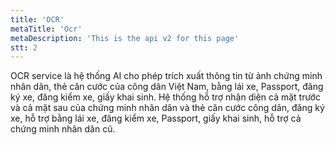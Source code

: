 ```yaml
---
title: 'OCR'
metaTitle: 'Ocr'
metaDescription: 'This is the api v2 for this page'
stt: 2
---
```


OCR service là hệ thống AI cho phép trích xuất thông tin từ ảnh chứng minh nhân dân, thẻ căn cước của công dân Việt Nam, bằng lái xe, Passport, đăng ký xe, đăng kiểm xe, giấy khai sinh. Hệ thống hỗ trợ nhận diện cả mặt trước và cả mặt sau của chứng minh nhân dân và thẻ căn cước công dân, đăng ký xe, hỗ trợ bằng lái xe, đăng kiểm xe, Passport, giấy khai sinh, hỗ trợ cả chứng minh nhân dân cũ.
